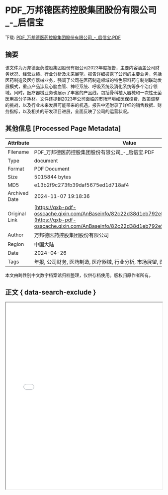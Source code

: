 # PDF_万邦德医药控股集团股份有限公司_-_启信宝

<!-- tcd_download_link -->
下载: <a href="../PDF_万邦德医药控股集团股份有限公司_-_启信宝.PDF" download>PDF_万邦德医药控股集团股份有限公司_-_启信宝.PDF</a>
<!-- tcd_download_link_end -->

## 摘要

<!-- tcd_abstract -->
该文件为万邦德医药控股集团股份有限公司2023年度报告，主要内容涵盖公司财务状况、经营业绩、行业分析及未来展望。报告详细披露了公司的主要业务，包括医药制造及医疗器械业务，强调了公司在医药制造领域的特色原料药与制剂联动发展模式，重点产品涉及心脑血管、神经系统、呼吸系统及消化系统等多个治疗领域。同时，医疗器械业务也展示了丰富的产品线，包括骨科植入器械和一次性无菌医用高分子耗材。文件还提到2023年公司面临的市场环境如医保控费、政策调整的挑战，以及行业未来发展可能带来的机遇。报告中还附录了详细的销售数据、财务指标，以及相关的研发项目进展，全面反映了公司的运营状况。

<!-- tcd_abstract_end -->

## 其他信息 [Processed Page Metadata]

| Attribute       | Value                                  |
|-----------------|----------------------------------------|
| Filename        | PDF_万邦德医药控股集团股份有限公司_-_启信宝.PDF                             |
| Type            | document                                 |
| Format          | PDF Document                               |
| Size            | 5015844 bytes                           |
| MD5             | e13b2f9c273fb39daf5675ed1d718af4                                  |
| Archived Date   | 2024-11-07 19:18:36                             |
| Original Link   | [https://qxb-pdf-osscache.qixin.com/AnBaseinfo/82c22d38d1eb792e5a3b56e656622685.PDF](https://qxb-pdf-osscache.qixin.com/AnBaseinfo/82c22d38d1eb792e5a3b56e656622685.PDF)                         |
| Author          | 万邦德医药控股集团股份有限公司                               |
| Region          | 中国大陆                               |
| Date            | 2024-04-26                                 |
| Tags            | 年报, 公司财务, 医药制造, 医疗器械, 行业分析, 市场展望, 医药政策                                 |

本文由跨性别中文数字档案馆归档整理，仅供存档使用。版权归原作者所有。


## 正文 { data-search-exclude }

<!-- tcd_main_text -->
<iframe src="../PDF_万邦德医药控股集团股份有限公司_-_启信宝.PDF" width="100%" height="600px">
    <p>无法显示PDF，请下载查看。</p>
</iframe>
<!-- tcd_main_text_end -->

